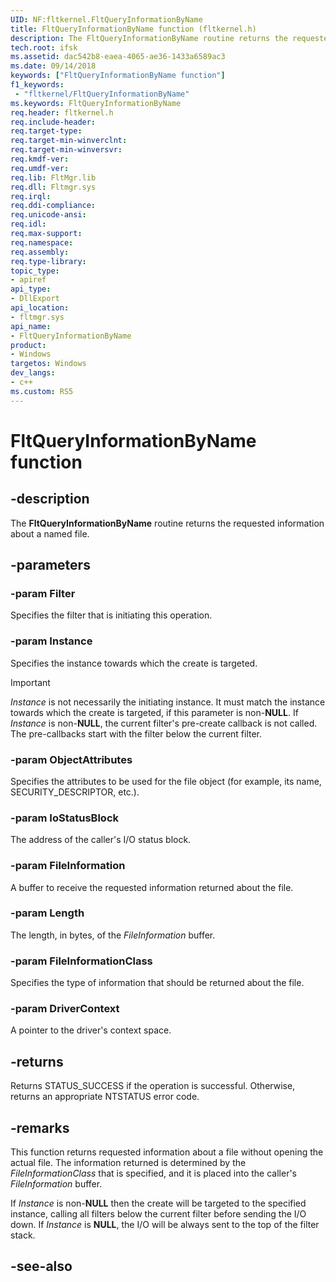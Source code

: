 ```yaml
---
UID: NF:fltkernel.FltQueryInformationByName
title: FltQueryInformationByName function (fltkernel.h)
description: The FltQueryInformationByName routine returns the requested information about a named file.
tech.root: ifsk
ms.assetid: dac542b8-eaea-4065-ae36-1433a6589ac3
ms.date: 09/14/2018
keywords: ["FltQueryInformationByName function"]
f1_keywords:
 - "fltkernel/FltQueryInformationByName"
ms.keywords: FltQueryInformationByName
req.header: fltkernel.h
req.include-header:
req.target-type:
req.target-min-winverclnt:
req.target-min-winversvr:
req.kmdf-ver:
req.umdf-ver:
req.lib: FltMgr.lib
req.dll: Fltmgr.sys
req.irql: 
req.ddi-compliance:
req.unicode-ansi:
req.idl:
req.max-support:
req.namespace:
req.assembly:
req.type-library: 
topic_type: 
- apiref
api_type: 
- DllExport
api_location: 
- fltmgr.sys
api_name: 
- FltQueryInformationByName
product:
- Windows
targetos: Windows
dev_langs:
- c++
ms.custom: RS5
---
```


# FltQueryInformationByName function

## -description

The **FltQueryInformationByName** routine returns the requested information about a named file.

## -parameters

### -param Filter

Specifies the filter that is initiating this operation.

### -param Instance

Specifies the instance towards which the create is targeted.

> [!IMPORTANT]
> *Instance* is not necessarily the initiating instance. It must match the instance towards which the create is targeted, if this parameter is non-**NULL**. If *Instance* is non-**NULL**, the current filter's pre-create callback is not called. The pre-callbacks start with the filter below the current filter.

### -param ObjectAttributes

Specifies the attributes to be used for the file object (for example, its name, SECURITY_DESCRIPTOR, etc.).

### -param IoStatusBlock

The address of the caller's I/O status block.

### -param FileInformation

A buffer to receive the requested information returned about the file.

### -param Length

The length, in bytes, of the *FileInformation* buffer.

### -param FileInformationClass

Specifies the type of information that should be returned about the file.

### -param DriverContext

A pointer to the driver's context space.

## -returns

Returns STATUS_SUCCESS if the operation is successful. Otherwise, returns an appropriate NTSTATUS error code.

## -remarks

This function returns requested information about a file without opening the actual file. The information returned is determined by the *FileInformationClass* that is specified, and it is placed into the caller's *FileInformation* buffer.

If *Instance* is non-**NULL** then the create will be targeted to the specified instance, calling all filters below the current filter before     sending the I/O down. If *Instance* is **NULL**, the I/O will be always sent to the top of the filter stack.

## -see-also
